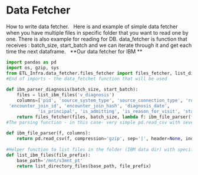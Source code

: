 # Data Fetcher
How to write data fetcher.
 
Here is and example of simple data fetcher when you have multiple files in specific folder that you want to read one by one. There is also example for reading for DB.
data_fetcher is function that receives : batch_size, start_batch and we can iterate through it and get each time the next dataframe.
 
**Our data fetcher for IBM **
```python
import pandas as pd
import os, gzip, sys
from ETL_Infra.data_fetcher.files_fetcher import files_fetcher, list_directory_files
#End of imports - the data_fetchet function that will be used
 
def ibm_parser_diagnosis(batch_size, start_batch):
    files = list_ibm_files('v_diagnosis')
    columns=['pid', 'source_system_type', 'source_connection_type', 'rowid', 'update_date', 'diagnosis_code', 'icd_code', 'icd_version',\
 'encounter_join_id', 'encounter_join_hash', 'diagnosis_date', 
            'is_principal', 'is_admitting', 'is_reason_for_visit', 'status', 'claim_type', 'snomed_join_id']
    return files_fetcher(files, batch_size, lambda f: ibm_file_parser(f, columns)  , start_batch)
#The parsing function - in this case- very simple pd.read_csv with several arguments (like columns names that is not in the files) and optional argument to read only specific columns
 
def ibm_file_parser(f, columns):
    return pd.read_csv(f, compression='gzip', sep='|', header=None, index_col=False, names=columns)
 
#Helper function to list files in the folder (IBM data dir) with specific prefix
def list_ibm_files(file_prefix):
    base_path='/mnt/s3mnt_pt'
    return list_directory_files(base_path, file_prefix)
```
